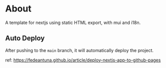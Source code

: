 # About

A template for nextjs using static HTML export, with mui and i18n.

## Auto Deploy

After pushing to the `main` branch, it will automatically deploy the project.

ref: https://fedeantuna.github.io/article/deploy-nextjs-app-to-github-pages
